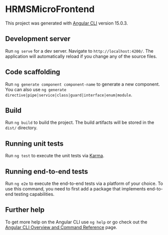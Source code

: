 # HRMSMicroFrontend

This project was generated with [Angular CLI](https://github.com/angular/angular-cli) version 15.0.3.

## Development server

Run `ng serve` for a dev server. Navigate to `http://localhost:4200/`. The application will automatically reload if you change any of the source files.

## Code scaffolding

Run `ng generate component component-name` to generate a new component. You can also use `ng generate directive|pipe|service|class|guard|interface|enum|module`.

## Build

Run `ng build` to build the project. The build artifacts will be stored in the `dist/` directory.

## Running unit tests

Run `ng test` to execute the unit tests via [Karma](https://karma-runner.github.io).

## Running end-to-end tests

Run `ng e2e` to execute the end-to-end tests via a platform of your choice. To use this command, you need to first add a package that implements end-to-end testing capabilities.

## Further help

To get more help on the Angular CLI use `ng help` or go check out the [Angular CLI Overview and Command Reference](https://angular.io/cli) page.


<!-- Installed Packages

For Micro Frontend
 1.npm i @angular/elements 
 2.add package.json file under script obj add bundle
 "bundle": "ng build --output-hashing none && node concat.js"
 3.npm i concat

 4.add app.module under ngDoBootstrap

 1.export class AppModule {

  constructor(private injector: Injector) { }

  ngDoBootstrap() {//for useing micro frontend 
    const element = createCustomElement(AppComponent, {
      injector: this.injector
    })
    customElements.define('micro', element);
  }
}
2. Add  entryComponents: [AppComponent] after  bootstrap: [AppComponent],
when befor npm run bundle comment  bootstrap: [AppComponent]

5.Create concat.js file

Add this script in concat.js file

const concat = require("concat");
(async function build() {const files = [
        "./dist/reports/runtime.js",
        "./dist/reports/polyfills.js",
        "./dist/reports/main.js"
];
await concat(files, "./dist/reports/reports-module.js")})();

6. Build comment
    npm run bundle 
 -->


 <!-- used micr frontend project changes
 1.npm i @angular-extensions/elements

 2.  In app module
 1.schemas:[CUSTOM_ELEMENTS_SCHEMA] 
 2.LazyElementsModule import 
  
  
  https://stackblitz.com/edit/angular-extensions-elements-basic-example?file=src%2Fapp%2Fapp.component.ts-->